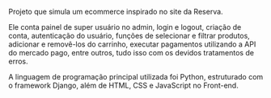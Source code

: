 Projeto que simula um ecommerce inspirado no site da Reserva.

Ele conta painel de super usuário no admin, login e logout, criação de conta, autenticação do usuário, funções de selecionar e filtrar produtos,
adicionar e removê-los do carrinho, executar pagamentos utilizando a API do mercado pago, entre outros, tudo isso com os devidos tratamentos de erros.

A linguagem de programação principal utilizada foi Python, estruturado com o framework Django, além de HTML, CSS e JavaScript no Front-end.
